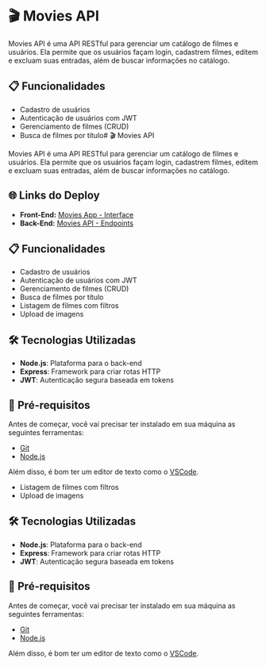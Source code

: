 # 🎬 Movies API

Movies API é uma API RESTful para gerenciar um catálogo de filmes e usuários. Ela permite que os usuários façam login, cadastrem filmes, editem e excluam suas entradas, além de buscar informações no catálogo.

## 📋 Funcionalidades

- Cadastro de usuários
- Autenticação de usuários com JWT
- Gerenciamento de filmes (CRUD)
- Busca de filmes por título# 🎬 Movies API

Movies API é uma API RESTful para gerenciar um catálogo de filmes e usuários. Ela permite que os usuários façam login, cadastrem filmes, editem e excluam suas entradas, além de buscar informações no catálogo.

## 🌐 Links do Deploy

- **Front-End:** [Movies App - Interface](https://moviesnak.netlify.app)
- **Back-End:** [Movies API - Endpoints](https://backend-rocketmovies.onrender.com)

## 📋 Funcionalidades

- Cadastro de usuários
- Autenticação de usuários com JWT
- Gerenciamento de filmes (CRUD)
- Busca de filmes por título
- Listagem de filmes com filtros
- Upload de imagens

## 🛠️ Tecnologias Utilizadas

- **Node.js**: Plataforma para o back-end
- **Express**: Framework para criar rotas HTTP
- **JWT**: Autenticação segura baseada em tokens

## 🚀 Pré-requisitos

Antes de começar, você vai precisar ter instalado em sua máquina as seguintes ferramentas:

- [Git](https://git-scm.com)
- [Node.js](https://nodejs.org/en/)

Além disso, é bom ter um editor de texto como o [VSCode](https://code.visualstudio.com/).

- Listagem de filmes com filtros
- Upload de imagens

## 🛠️ Tecnologias Utilizadas

- **Node.js**: Plataforma para o back-end
- **Express**: Framework para criar rotas HTTP
- **JWT**: Autenticação segura baseada em tokens

## 🚀 Pré-requisitos

Antes de começar, você vai precisar ter instalado em sua máquina as seguintes ferramentas:

- [Git](https://git-scm.com)
- [Node.js](https://nodejs.org/en/)


Além disso, é bom ter um editor de texto como o [VSCode](https://code.visualstudio.com/).


